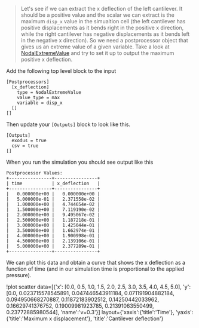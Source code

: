 > Let's see if we can extract the x deflection of the left cantilever. It should
> be a positive value and the scalar we can extract is the maximum `disp_x`
> value in the simualtion cell (the left cantilever has positive displacements
> as it bends right in the positive x direction, while the right cantilever has
> negative displacements as it bends left in the negative x direction). So we
> need a postprocessor object that gives us an extreme value of a given
> variable. Take a look at [NodalExtremeValue](NodalExtremeValue.md) and try to
> set it up to output the maximum positive x deflection.

Add the following top level block to the input

```
[Postprocessors]
  [x_deflection]
    type = NodalExtremeValue
    value_type = max
    variable = disp_x
  []
[]
```

Then update your `[Outputs]` block to look like this.

```
[Outputs]
  exodus = true
  csv = true
[]
```

When you run the simulation you should see output like this

```
Postprocessor Values:
+----------------+----------------+
| time           | x_deflection   |
+----------------+----------------+
|   0.000000e+00 |   0.000000e+00 |
|   5.000000e-01 |   2.371558e-02 |
|   1.000000e+00 |   4.744654e-02 |
|   1.500000e+00 |   7.119190e-02 |
|   2.000000e+00 |   9.495067e-02 |
|   2.500000e+00 |   1.187218e-01 |
|   3.000000e+00 |   1.425044e-01 |
|   3.500000e+00 |   1.662974e-01 |
|   4.000000e+00 |   1.900998e-01 |
|   4.500000e+00 |   2.139106e-01 |
|   5.000000e+00 |   2.377289e-01 |
+----------------+----------------+
```

We can plot this data and obtain a curve that shows the x deflection as a
function of time (and in our simulation time is proportional to the applied
pressure).

!plot scatter data=[{'x': [0.0, 0.5, 1.0, 1.5, 2.0, 2.5, 3.0, 3.5, 4.0, 4.5, 5.0],
                     'y':  [0.0, 0.023715578545891, 0.047446543911184, 0.071191904882184, 0.094950668270887, 0.11872183902512, 0.14250442033962, 0.16629741376752, 0.19009981923785, 0.21391063550499, 0.23772885980544],
                     'name':'v\=0.3'}]
              layout={'xaxis':{'title':'Time'},
                      'yaxis':{'title':'Maximum x displacement'},
                      'title':'Cantilever deflection'}

